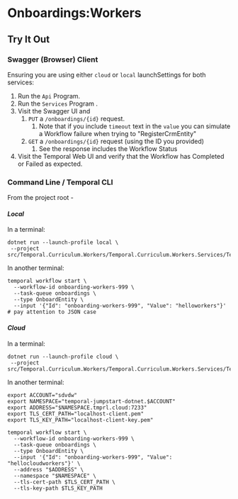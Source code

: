 # Onboardings:Workers

## Try It Out

### Swagger (Browser) Client

Ensuring you are using either `cloud` or `local` launchSettings for both services:

1. Run the `Api` Program.
2. Run the `Services` Program .
3. Visit the Swagger UI and
    1. `PUT` a `/onboardings/{id}` request.
        1. Note that if you include `timeout` text in the `value` you can simulate a Workflow failure when trying to "RegisterCrmEntity"
    2. `GET` a `/onboardings/{id}` request (using the ID you provided)
        1. See the response includes the Workflow Status
4. Visit the Temporal Web UI and verify that the Workflow has Completed or Failed as expected.

### Command Line / Temporal CLI

From the project root -

#### *Local*

In a terminal:
```shell
dotnet run --launch-profile local \
 --project src/Temporal.Curriculum.Workers/Temporal.Curriculum.Workers.Services/Temporal.Curriculum.Workers.Services.csproj
```

In another terminal:
```shell
temporal workflow start \
  --workflow-id onboarding-workers-999 \
  --task-queue onboardings \
  --type OnboardEntity \
  --input '{"Id": "onboarding-workers-999", "Value": "helloworkers"}' # pay attention to JSON case
```

#### *Cloud*

In a terminal:
```shell
dotnet run --launch-profile cloud \
 --project src/Temporal.Curriculum.Workers/Temporal.Curriculum.Workers.Services/Temporal.Curriculum.Workers.Services.csproj
```

In another terminal:
```shell
export ACCOUNT="sdvdw"
export NAMESPACE="temporal-jumpstart-dotnet.$ACCOUNT"
export ADDRESS="$NAMESPACE.tmprl.cloud:7233"
export TLS_CERT_PATH="localhost-client.pem"
export TLS_KEY_PATH="localhost-client-key.pem"

temporal workflow start \
  --workflow-id onboarding-workers-999 \
  --task-queue onboardings \
  --type OnboardEntity \
  --input '{"Id": "onboarding-workers-999", "Value": "hellocloudworkers"}' \
  --address "$ADDRESS" \
  --namespace "$NAMESPACE" \
  --tls-cert-path $TLS_CERT_PATH \
  --tls-key-path $TLS_KEY_PATH
```